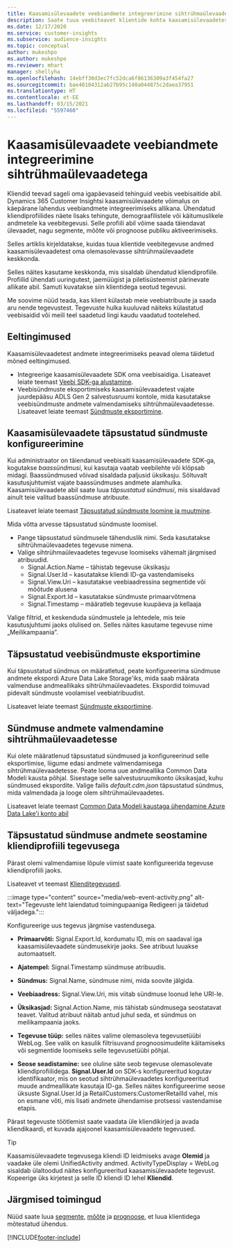 ```yaml
---
title: Kaasamisülevaadete veebiandmete integreerimine sihtrühmaülevaadetega
description: Saate tuua veebiteavet klientide kohta kaasamisülevaadetest sihtrühmaülevaadetesse.
ms.date: 12/17/2020
ms.service: customer-insights
ms.subservice: audience-insights
ms.topic: conceptual
author: mukeshpo
ms.author: mukeshpo
ms.reviewer: mhart
manager: shellyha
ms.openlocfilehash: 14ebff30d3ec7fc52dca6f86136309a3f454fa27
ms.sourcegitcommit: bae40184312ab27b95c140a044875c2daea37951
ms.translationtype: HT
ms.contentlocale: et-EE
ms.lasthandoff: 03/15/2021
ms.locfileid: "5597460"
---
```

# <a name="integrate-web-data-from-engagement-insights-with-audience-insights"></a>Kaasamisülevaadete veebiandmete integreerimine sihtrühmaülevaadetega

Kliendid teevad sageli oma igapäevaseid tehinguid veebis veebisaitide abil. Dynamics 365 Customer Insightsi kaasamisülevaadete võimalus on käepärane lahendus veebiandmete integreerimiseks allikana. Ühendatud kliendiprofiilides näete lisaks tehingute, demograafilistele või käitumuslikele andmetele ka veebitegevusi. Selle profiili abil võime saada täiendavat ülevaadet, nagu segmente, mõõte või prognoose publiku aktiveerimiseks.

Selles artiklis kirjeldatakse, kuidas tuua klientide veebitegevuse andmed kaasamisülevaadetest oma olemasolevasse sihtrühmaülevaadete keskkonda.

Selles näites kasutame keskkonda, mis sisaldab ühendatud kliendiprofiile. Profiilid ühendati uuringutest, jaemüügist ja piletisüsteemist pärinevate allikate abil. Samuti kuvatakse siin klientidega seotud tegevusi. 

Me soovime nüüd teada, kas klient külastab meie veebiatribuute ja saada aru nende tegevustest. Tegevuste hulka kuuluvad näiteks külastatud veebisaidid või meili teel saadetud lingi kaudu vaadatud tootelehed.

## <a name="prerequisites"></a>Eeltingimused

Kaasamisülevaadetest andmete integreerimiseks peavad olema täidetud mõned eeltingimused. 

- Integreerige kaasamisülevaadete SDK oma veebisaidiga. Lisateavet leiate teemast [Veebi SDK-ga alustamine](../engagement-insights/instrument-website.md).
- Veebisündmuste eksportimiseks kaasamisülevaadetest vajate juurdepääsu ADLS Gen 2 salvestusruumi kontole, mida kasutatakse veebisündmuste andmete valmendamiseks sihtrühmaülevaadetesse. Lisateavet leiate teemast [Sündmuste eksportimine](../engagement-insights/export-events.md).

## <a name="configure-refined-events-in-engagement-insights"></a>Kaasamisülevaadete täpsustatud sündmuste konfigureerimine

Kui administraator on täiendanud veebisaiti kaasamisülevaadete SDK-ga, kogutakse *baassündmusi*, kui kasutaja vaatab veebilehte või klõpsab midagi. Baassündmused võivad sisaldada paljusid üksikasju. Sõltuvalt kasutusjuhtumist vajate baassündmuses andmete alamhulka. Kaasamisülevaadete abil saate luua *täpsustatud sündmusi*, mis sisaldavad ainult teie valitud baassündmuse atribuute.     

Lisateavet leiate teemast [Täpsustatud sündmuste loomine ja muutmine](../engagement-insights/refined-events.md).

Mida võtta arvesse täpsustatud sündmuste loomisel. 

- Pange täpsustatud sündmusele tähenduslik nimi. Seda kasutatakse sihtrühmaülevaadetes tegevuse nimena.
- Valige sihtrühmaülevaadetes tegevuse loomiseks vähemalt järgmised atribuudid. 
    - Signal.Action.Name – tähistab tegevuse üksikasju
    - Signal.User.Id – kasutatakse kliendi ID-ga vastendamiseks
    - Signal.View.Uri – kasutatakse veebiaadressina segmentide või mõõtude alusena
    - Signal.Export.Id – kasutatakse sündmuste primaarvõtmena <!-- system generated, do we need to list?-->
    - Signal.Timestamp – määratleb tegevuse kuupäeva ja kellaaja

Valige filtrid, et keskenduda sündmustele ja lehtedele, mis teie kasutusjuhtumi jaoks olulised on. Selles näites kasutame tegevuse nime „Meilikampaania”.

## <a name="export-the-refined-web-events"></a>Täpsustatud veebisündmuste eksportimine 

Kui täpsustatud sündmus on määratletud, peate konfigureerima sündmuse andmete ekspordi Azure Data Lake Storage'iks, mida saab määrata valmenduse andmeallikaks sihtrühmaülevaadetes. Ekspordid toimuvad pidevalt sündmuste voolamisel veebiatribuudist.

Lisateavet leiate teemast [Sündmuste eksportimine](../engagement-insights/export-events.md).

## <a name="ingest-event-data-to-audience-insights"></a>Sündmuse andmete valmendamine sihtrühmaülevaadetesse

Kui olete määratlenud täpsustatud sündmused ja konfigureerinud selle eksportimise, liigume edasi andmete valmendamisega sihtrühmaülevaadetesse. Peate looma uue andmeallika Common Data Modeli kausta põhjal. Sisestage selle salvestusruumikonto üksikasjad, kuhu sündmused ekspordite. Valige failis *default.cdm.json* täpsustatud sündmus, mida valmendada ja looge olem sihtrühmaülevaadetes.

Lisateavet leiate teemast [Common Data Modeli kaustaga ühendamine Azure Data Lake'i konto abil](connect-common-data-model.md)


## <a name="relate-refined-event-data-as-an-activity-of-a-customer-profile"></a>Täpsustatud sündmuse andmete seostamine kliendiprofiili tegevusega

Pärast olemi valmendamise lõpule viimist saate konfigureerida tegevuse kliendiprofiili jaoks.

Lisateavet vt teemast [Klienditegevused](activities.md).

:::image type="content" source="media/web-event-activity.png" alt-text="Tegevuste leht laiendatud toimingupaaniga Redigeeri ja täidetud väljadega.":::

Konfigureerige uus tegevus järgmise vastendusega. 

- **Primaarvõti:** Signal.Export.Id, kordumatu ID, mis on saadaval iga kaasamisülevaadete sündmusekirje jaoks. See atribuut luuakse automaatselt.

- **Ajatempel:** Signal.Timestamp sündmuse atribuudis.

- **Sündmus:** Signal.Name, sündmuse nimi, mida soovite jälgida.

- **Veebiaadress:** Signal.View.Uri, mis viitab sündmuse loonud lehe URI-le.

- **Üksikasjad:** Signal.Action.Name, mis tähistab sündmusega seostatavat teavet. Valitud atribuut näitab antud juhul seda, et sündmus on meilikampaania jaoks.

- **Tegevuse tüüp:** selles näites valime olemasoleva tegevusetüübi WebLog. See valik on kasulik filtrisuvand prognoosimudelite käitamiseks või segmentide loomiseks selle tegevusetüübi põhjal.

- **Seose seadistamine:** see oluline säte seob tegevuse olemasolevate kliendiprofiilidega. **Signal.User.Id** on SDK-s konfigureeritud kogutav identifikaator, mis on seotud sihtrühmaülevaadetes konfigureeritud muude andmeallikate kasutaja ID-ga. Selles näites konfigureerime seose üksuste Signal.User.Id ja RetailCustomers:CustomerRetailId vahel, mis on esmane võti, mis lisati andmete ühendamise protsessi vastendamise etapis.


Pärast tegevuste töötlemist saate vaadata üle kliendikirjed ja avada kliendikaardi, et kuvada ajajoonel kaasamisülevaadete tegevused. 

> [!TIP]
> Kaasamisülevaadete tegevusega kliendi ID leidmiseks avage **Olemid** ja vaadake üle olemi UnifiedActivity andmed. ActivityTypeDisplay = WebLog sisaldab ülaltoodud näites konfigureeritud kaasamisülevaadete tegevust. Kopeerige üks kirjetest ja selle ID kliendi ID lehel **Kliendid**.

## <a name="next-steps"></a>Järgmised toimingud

Nüüd saate luua [segmente](segments.md), [mõõte](measures.md) ja [prognoose](predictions.md), et luua klientidega mõtestatud ühendus.


[!INCLUDE[footer-include](../includes/footer-banner.md)]